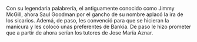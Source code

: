 Con su legendaria palabrería, el antiguamente conocido como Jimmy McGill,
ahora Saul Goodman por el gancho de su nombre aplacó la ira de los sicarios.
Ademá, de paso, les convenció para que se hicieran la manicura y les colocó
unas preferentes de Bankia. De paso le hizo prometer que a partir de ahora
serían los tutores de Jose María Aznar.